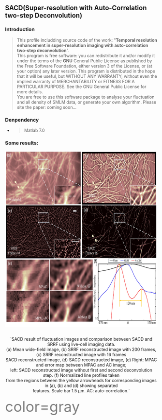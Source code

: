 ## SACD(**S**uper-resolution with **A**uto-**C**orrelation two-step **D**econvolution)

### Introduction
>This profile includding source code of the work: "**Temporal resolution enhancement in super-resolution imaging with auto-correlation two-step deconvolution**".<br />
>This program is free software: you can redistribute it and/or modify it under the terms of the **GNU** General Public License as published by the Free Software Foundation, either version 3 of the License, or (at your option) any later version. This program is distributed in the hope that it will be useful, but WITHOUT ANY WARRANTY; without even the implied warranty of MERCHANTABILITY or FITNESS FOR A PARTICULAR PURPOSE. See the GNU General Public License for more details.<br />
You are free to use this software package to analyse your fluctuation and all density of SMLM data, or generate your own algorithm. Please site the paper: coming soon...
### Denpendency
* >Matlab 7.0

### Some results:
<table >
  
  <div align=center><center><img src="./images/1.jpg" height="580"></center>
  
</table>

<div align=center> `SACD result of fluctuation images and comparison between SACD and SRRF using live-cell imaging data. <br />
  (a) Mean wide-field image, (b) SRRF reconstructed image with 200 frames, (c) SRRF reconstructed image with 16 frames <br />
  SACD reconstructed image, (d) SACD reconstructed image, (e) Right: MPAC and error map between MPAC and AC image; <br />
  left: SACD reconstructed image without first and second deconvolution step. (f) Normalized line profiles taken <br />
  from the regions between the yellow arrowheads for corresponding images in (a), (b) and (d) showing separated <br />
  features. Scale bar 1.5 μm. AC: auto-correlation.`</div align=center>

<font color=gray size=20>color=gray</font>
